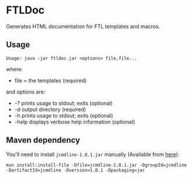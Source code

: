 FTLDoc
======

Generates HTML documentation for FTL templates and macros.

Usage
-----

    Usage: java -jar ftldoc.jar <options> file,file...

where:

* file = the templates (required)

and options are:

* -?     prints usage to stdout; exits (optional)
* -d <f> output directory (required)
* -h     prints usage to stdout; exits (optional)
* -help  displays verbose help information (optional)

Maven dependency
----------------

You'll need to install `jcmdline-1.0.1.jar` manually (Available from [here](http://jcmdline.sourceforge.net/)):

`mvn install:install-file -Dfile=jcmdline-1.0.1.jar -DgroupId=jcmdline -DartifactId=jcmdline -Dversion=1.0.1 -Dpackaging=jar`
